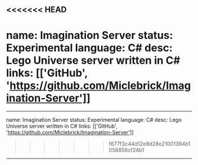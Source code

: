 <<<<<<< HEAD
---
name: Imagination Server
status: Experimental
language: C#
desc: Lego Universe server written in C#
links: [['GitHub', 'https://github.com/Miclebrick/Imagination-Server']]
=======
---
name: Imagination Server
status: Experimental
language: C#
desc: Lego Universe server written in C#
links: [['GitHub', 'https://github.com/Miclebrick/Imagination-Server']]
>>>>>>> f677f3c44d12e8d28e21001394b1058858cf24b1
---